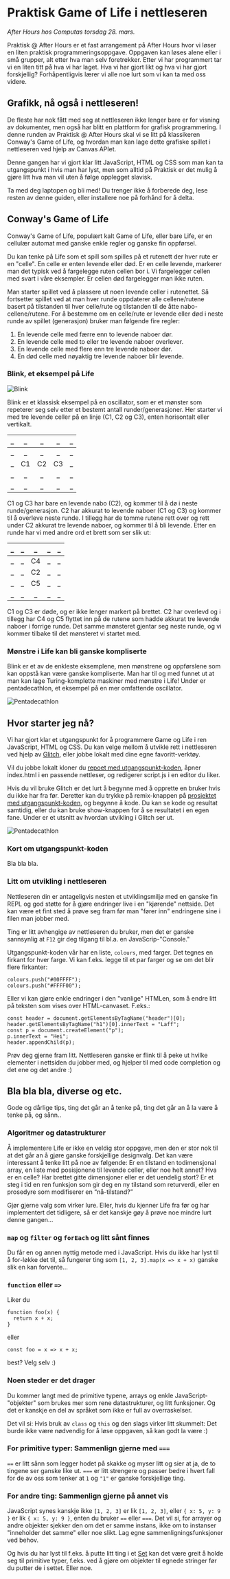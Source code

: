 # Praktisk Game of Life i nettleseren

*After Hours hos Computas torsdag 28. mars.*

Praktisk @ After Hours er et fast arrangement på After Hours hvor vi løser en liten praktisk programmeringsoppgave. Oppgaven kan løses alene eller i små grupper, alt etter hva man selv foretrekker. Etter vi har programmert tar vi en liten titt på hva vi har laget. Hva vi har gjort likt og hva vi har gjort forskjellig? Forhåpentligvis lærer vi alle noe lurt som vi kan ta med oss videre.

## Grafikk, nå også i nettleseren!

De fleste har nok fått med seg at nettleseren ikke lenger bare er for visning av dokumenter, men også har blitt en plattform for grafisk programmering. I denne runden av Praktisk @ After Hours skal vi se litt på klassikeren Conway's Game of Life, og hvordan man kan lage dette grafiske spillet i nettleseren ved hjelp av Canvas APIet.

Denne gangen har vi gjort klar litt JavaScript, HTML og CSS som man kan ta utgangspunkt i hvis man har lyst, men som alltid på Praktisk er det mulig å gjøre litt hva man vil uten å følge opplegget slavisk.

Ta med deg laptopen og bli med! Du trenger ikke å forberede deg, lese resten av denne guiden, eller installere noe på forhånd for å delta.

## Conway's Game of Life

Conway's Game of Life, populært kalt Game of Life, eller bare Life, er en cellulær automat med ganske enkle regler og ganske fin oppførsel.

Du kan tenke på Life som et spill som spilles på et rutenett der hver rute er en "celle". En celle er enten levende eller død. Er en celle levende, markerer man det typisk ved å fargelegge ruten cellen bor i. Vi fargelegger cellen med svart i våre eksempler. Er cellen død fargelegger man ikke ruten.

Man starter spillet ved å plassere ut noen levende celler i rutenettet. Så fortsetter spillet ved at man hver runde oppdaterer alle cellene/rutene basert på tilstanden til hver celle/rute og tilstanden til de åtte nabo-cellene/rutene. For å bestemme om en celle/rute er levende eller død i neste runde av spillet (generasjon) bruker man følgende fire regler:

1. En levende celle med færre enn to levende naboer dør.
2. En levende celle med to eller tre levende naboer overlever.
3. En levende celle med flere enn tre levende naboer dør.
4. En død celle med nøyaktig tre levende naboer blir levende.

### Blink, et eksempel på Life

![Blink](images/blink.gif)

Blink er et klassisk eksempel på en oscillator, som er et mønster som repeterer seg selv etter et bestemt antall runder/generasjoner. Her starter vi med tre levende celler på en linje (C1, C2 og C3), enten horisontalt eller vertikalt.

| _ | _  | _  | _  | _ |
|:-:|:--:|:--:|:--:|:-:|
| _ | _  | _  | _  | _ |
| _ | C1 | C2 | C3 | _ |
| _ | _  | _  | _  | _ |
| _ | _  | _  | _  | _ |

C1 og C3 har bare en levende nabo (C2), og kommer til å dø i neste runde/generasjon. C2 har akkurat to levende naboer (C1 og C3) og kommer til å overleve neste runde. I tillegg har de tomme rutene rett over og rett under C2 akkurat tre levende naboer, og kommer til å bli levende. Etter en runde har vi med andre ord et brett som ser slik ut:

| _ | _  | _  | _  | _ |
|:-:|:--:|:--:|:--:|:-:|
| _ | _  | C4 | _  | _ |
| _ | _  | C2 | _  | _ |
| _ | _  | C5 | _  | _ |
| _ | _  | _  | _  | _ |

C1 og C3 er døde, og er ikke lenger markert på brettet. C2 har overlevd og i tillegg har C4 og C5 flyttet inn på de rutene som hadde akkurat tre levende naboer i forrige runde. Det samme mønsteret gjentar seg neste runde, og vi kommer tilbake til det mønsteret vi startet med.

### Mønstre i Life kan bli ganske kompliserte

Blink er et av de enkleste eksemplene, men mønstrene og oppførslene som kan oppstå kan være ganske kompliserte. Man har til og med funnet ut at man kan lage Turing-komplette maskiner med mønstre i Life! Under er pentadecathlon, et eksempel på en mer omfattende oscillator.

![Pentadecathlon](images/pentadecathlon.gif)

## Hvor starter jeg nå?

Vi har gjort klar et utgangspunkt for å programmere Game og Life i ren JavaScript, HTML og CSS. Du kan velge mellom å utvikle rett i nettleseren ved hjelp av [Glitch](https://glitch.com/), eller jobbe lokalt med dine egne favoritt-verktøy.

Vil du jobbe lokalt kloner du [repoet med utgangspunkt-koden](https://github.com/cx-praktisk/game-of-life), åpner index.html i en passende nettleser, og redigerer script.js i en editor du liker.

Hvis du vil bruke Glitch er det lurt å begynne med å opprette en bruker hvis du ikke har fra før. Deretter kan du trykke på remix-knappen på [prosjektet med utgangspunkt-koden](https://glitch.com/~praktisk-game-of-life), og begynne å kode. Du kan se kode og resultat samtidig, eller du kan bruke show-knappen for å se resultatet i en egen fane. Under er et utsnitt av hvordan utvikling i Glitch ser ut.

![Pentadecathlon](images/blink-glitch.gif)

### Kort om utgangspunkt-koden

Bla bla bla.

### Litt om utvikling i nettleseren

Nettleseren din er antageligvis nesten et utviklingsmiljø med en ganske fin REPL og god støtte for å gjøre endringer live i en "kjørende" nettside. Det kan være et fint sted å prøve seg fram før man "fører inn" endringene sine i filen man jobber med.

Ting er litt avhengige av nettleseren du bruker, men det er ganske sannsynlig at `F12` gir deg tilgang til bl.a. en JavaScrip-"Console."

Utgangspunkt-koden vår har en liste, `colours`, med farger. Det tegnes en firkant for hver farge. Vi kan f.eks. legge til et par farger og se om det blir flere firkanter:

    colours.push("#00FFFF");    
    colours.push("#FFFF00");

Eller vi kan gjøre enkle endringer i den "vanlige" HTMLen, som å endre litt på teksten som vises over HTML-canvaset. F.eks.:

    const header = document.getElementsByTagName("header")[0];
    header.getElementsByTagName("h1")[0].innerText = "Laff";
    const p = document.createElement("p");
    p.innerText = "Hei";
    header.appendChild(p);

Prøv deg gjerne fram litt. Nettleseren ganske er flink til å peke ut hvilke elementer i nettsiden du jobber med, og hjelper til med code completion og det ene og det andre :)

## Bla bla bla, diverse og etc.

Gode og dårlige tips, ting det går an å tenke på, ting det går an å la være å tenke på, og sånn..

### Algoritmer og datastrukturer

Å implementere Life er ikke en veldig stor oppgave, men den er stor nok til at det går an å gjøre ganske forskjellige designvalg. Det kan være interessant å tenke litt på noe av følgende: Er en tilstand en todimensjonal array, en liste med posisjonene til levende celler, eller noe helt annet? Hva er en celle? Har brettet gitte dimensjoner eller er det uendelig stort? Er et steg i tid en ren funksjon som gir deg en ny tilstand som returverdi, eller en prosedyre som modifiserer en “nå-tilstand?”

Gjør gjerne valg som virker lure. Eller, hvis du kjenner Life fra før og har implementert det tidligere, så er det kanskje gøy å prøve noe mindre lurt denne gangen…

### `map` og `filter` og `forEach` og litt sånt finnes

Du får en og annen nyttig metode med i JavaScript. Hvis du ikke har lyst til å for-løkke det til, så fungerer ting som `[1, 2, 3].map(x => x + x)` ganske slik en kan forvente...

### `function` eller `=>`

Liker du

    function foo(x) {
      return x + x;
    }

eller

    const foo = x => x + x;

best? Velg selv :)

### Noen steder er det drager

Du kommer langt med de primitive typene, arrays og enkle JavaScript-"objekter" som brukes mer som rene datastrukturer, og litt funksjoner. Og det er kanskje en del av språket som ikke er full av overraskelser.

Det vil si: Hvis bruk av `class` og `this` og den slags virker litt skummelt: Det burde ikke være nødvendig for å løse oppgaven, så kan godt la være :)

### For primitive typer: Sammenlign gjerne med `===`

`==` er litt sånn som legger hodet på skakke og myser litt og sier at ja, de to tingene ser ganske like ut. `===` er litt strengere og passer bedre i hvert fall for de av oss som tenker at `1` og `"1"` er ganske forskjellige ting.

### For andre ting: Sammenlign gjerne på annet vis
JavaScript synes kanskje ikke `[1, 2, 3]` er lik `[1, 2, 3]`, eller `{ x: 5, y: 9 }` er lik `{ x: 5, y: 9 }`, enten du bruker `==` eller `===`. Det vil si, for arrayer og andre objekter sjekker den om det er samme instans, ikke om to instanser "inneholder det samme" eller noe slikt. Lag egne sammenligningsfunksjoner ved behov.

Og hvis du har lyst til f.eks. å putte litt ting i et [Set](https://developer.mozilla.org/en-US/docs/Web/JavaScript/Reference/Global_Objects/Set) kan det være greit å holde seg til primitive typer, f.eks. ved å gjøre om objekter til egnede stringer før du putter de i settet. Eller noe.
